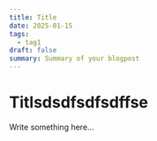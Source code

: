 ```yaml
---
title: Title
date: 2025-01-15
tags:
  - tag1
draft: false
summary: Summary of your blogpost
---
```


# Titlsdsdfsdfsdffse

Write something here...
